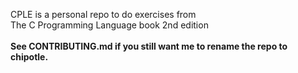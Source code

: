 CPLE is a personal repo to do exercises from <br> The C Programming Language book 2nd edition
<br><br>
<b>See CONTRIBUTING.md if you still want me to rename the repo to chipotle.
